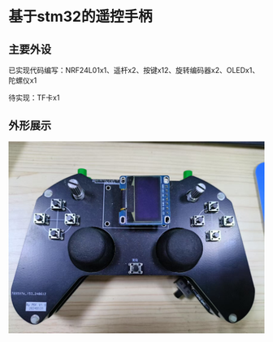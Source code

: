 # 基于stm32的遥控手柄

## 主要外设

已实现代码编写：NRF24L01x1、遥杆x2、按键x12、旋转编码器x2、OLEDx1、陀螺仪x1

待实现：TF卡x1

## 外形展示

![image-20250617130851989](./视频/遥控手柄.jpg)
